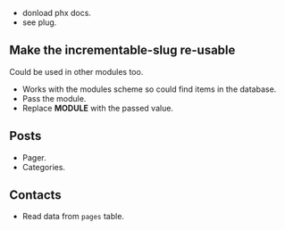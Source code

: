 * donload phx docs.
* see plug.

## Make the incrementable-slug re-usable

Could be used in other modules too.

* Works with the modules scheme so could find items in the database.
* Pass the module.
* Replace __MODULE__ with the passed value.

## Posts

* Pager.
* Categories.

## Contacts

* Read data from `pages` table.